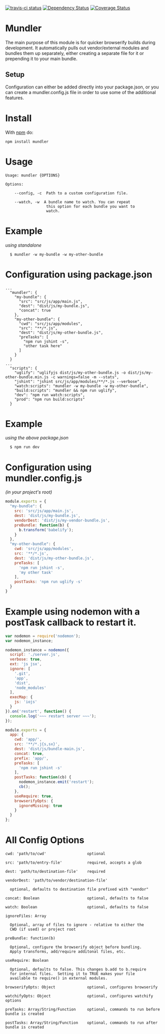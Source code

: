 [![travis-ci status](https://api.travis-ci.org/spencer-leopold/mundler.png)](http://travis-ci.org/#!/spencer-leopold/mundler/builds)
[![Dependency Status](https://david-dm.org/spencer-leopold/mundler.png)](https://david-dm.org/spencer-leopold/mundler)
[![Coverage Status](https://coveralls.io/repos/spencer-leopold/mundler/badge.png)](https://coveralls.io/r/spencer-leopold/mundler)

# Mundler

The main purpose of this module is for quicker browserify builds during development. It automatically pulls out vendor/external modules and bundles them up separately, either creating a separate file for it or prepending it to your main bundle.

## Setup

Configuration can either be added directly into your package.json, or you can create a mundler.config.js file in order to use some of the additional features.

# Install

With [npm](http://npmjs.org) do:

```
npm install mundler
```

# Usage

```
Usage: mundler {OPTIONS}

Options:

    --config, -c  Path to a custom configuration file.

    --watch, -w  A bundle name to watch. You can repeat 
                  this option for each bundle you want to
                  watch.
```

# Example
_using standalone_ 

```
  $ mundler -w my-bundle -w my-other-bundle
```

# Configuration using package.json

```
...
  "mundler": {
    "my-bundle": {
      "src": "src/js/app/main.js",
      "dest": "dist/js/my-bundle.js",
      "concat": true
    },
    "my-other-bundle": {
      "cwd": "src/js/app/modules",
      "src": "**/*.js",
      "dest": "dist/js/my-other-bundle.js",
      "preTasks": [
        "npm run jshint -s",
        "other task here"
      ]
    }
  }
...
  "scripts": {
    "uglify": "uglifyjs dist/js/my-other-bundle.js -o dist/js/my-other-bundle.min.js -c warnings=false -m --stats",
    "jshint": "jshint src/js/app/modules/**/*.js --verbose",
    "watch:scripts": "mundler -w my-bundle -w my-other-bundle",
    "build:scripts": "mundler && npm run uglify",
    "dev": "npm run watch:scripts",
    "prod": "npm run build:scripts"
  }
```

# Example
_using the above package.json_

```
  $ npm run dev
```

# Configuration using mundler.config.js

_(in your project's root)_

```js
module.exports = {
  "my-bundle": {
    src: 'src/js/app/main.js',
    dest: 'dist/js/my-bundle.js',
    vendorDest: 'dist/js/my-vendor-bundle.js',
    preBundle: function(b) {
      b.transform('babelify');
    }
  },
  "my-other-bundle": {
    cwd: 'src/js/app/modules',
    src: '**/*.js',
    dest: 'dist/js/my-other-bundle.js',
    preTasks: [
      'npm run jshint -s',
      'my other task'
    ],
    postTasks: 'npm run uglify -s'
  }
}
```

# Example using nodemon with a postTask callback to restart it.

```js
var nodemon = require('nodemon');
var nodemon_instance;

nodemon_instance = nodemon({
  script: './server.js',
  verbose: true,
  ext: 'js jsx',
  ignore: [
    '.git',
    'app',
    'dist',
    'node_modules'
  ],
  execMap: {
    js: 'iojs'
  }
}).on('restart', function() {
  console.log('~~~ restart server ~~~');
});

module.exports = {
  app: {
    cwd: 'app/',
    src: '**/*.j{s,sx}',
    dest: 'dist/js/bundle-main.js',
    concat: true,
    prefix: 'app/',
    preTasks: [
      'npm run jshint -s'
    ],
    postTasks: function(cb) {
      nodemon_instance.emit('restart');
      cb();
    },
    useRequire: true,
    browserifyOpts: {
      ignoreMissing: true
    }
  }
};
```

# All Config Options

```
cwd: 'path/to/cwd'                  optional

src: 'path/to/entry-file'           required, accepts a glob

dest: 'path/to/destination-file'    required

vendorDest: 'path/to/vendor/destination-file'

  optional, defaults to destination file prefixed with "vendor"

concat: Boolean                     optional, defaults to false

watch: Boolean                      optional, defaults to false

ignoreFiles: Array                  
  
  Optional, array of files to ignore - relative to either the
  CWD (if used) or project root

preBundle: function(b)

  Optional, configure the browserify object before bundling.
  Apply transforms, add/require additonal files, etc.

useRequire: Boolean

  Optional, defaults to false. This changes b.add to b.require
  for internal files.  Setting it to TRUE makes your file 
  available to require() in external modules.

browserifyOpts: Object              optional, configures browserify

watchifyOpts: Object                optional, configures watchify options

preTasks: Array/String/Function     optional, commands to run before bundle is created

postTasks: Array/String/Function    optional, commands to run after bundle is created
```
